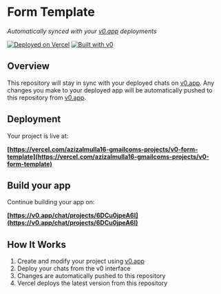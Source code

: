 # Form Template

*Automatically synced with your [v0.app](https://v0.app) deployments*

[![Deployed on Vercel](https://img.shields.io/badge/Deployed%20on-Vercel-black?style=for-the-badge&logo=vercel)](https://vercel.com/azizalmulla16-gmailcoms-projects/v0-form-template)
[![Built with v0](https://img.shields.io/badge/Built%20with-v0.app-black?style=for-the-badge)](https://v0.app/chat/projects/6DCu0jpeA6I)

## Overview

This repository will stay in sync with your deployed chats on [v0.app](https://v0.app).
Any changes you make to your deployed app will be automatically pushed to this repository from [v0.app](https://v0.app).

## Deployment

Your project is live at:

**[https://vercel.com/azizalmulla16-gmailcoms-projects/v0-form-template](https://vercel.com/azizalmulla16-gmailcoms-projects/v0-form-template)**

## Build your app

Continue building your app on:

**[https://v0.app/chat/projects/6DCu0jpeA6I](https://v0.app/chat/projects/6DCu0jpeA6I)**

## How It Works

1. Create and modify your project using [v0.app](https://v0.app)
2. Deploy your chats from the v0 interface
3. Changes are automatically pushed to this repository
4. Vercel deploys the latest version from this repository